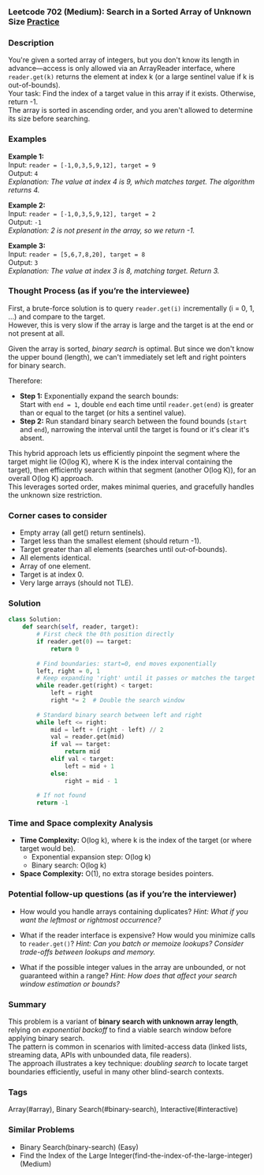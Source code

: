 ### Leetcode 702 (Medium): Search in a Sorted Array of Unknown Size [Practice](https://leetcode.com/problems/search-in-a-sorted-array-of-unknown-size)

### Description  
You're given a sorted array of integers, but you don't know its length in advance—access is only allowed via an ArrayReader interface, where `reader.get(k)` returns the element at index k (or a large sentinel value if k is out-of-bounds).  
Your task: Find the index of a target value in this array if it exists. Otherwise, return -1.  
The array is sorted in ascending order, and you aren't allowed to determine its size before searching.

### Examples  

**Example 1:**  
Input: `reader = [-1,0,3,5,9,12], target = 9`  
Output: `4`  
*Explanation: The value at index 4 is 9, which matches target. The algorithm returns 4.*

**Example 2:**  
Input: `reader = [-1,0,3,5,9,12], target = 2`  
Output: `-1`  
*Explanation: 2 is not present in the array, so we return -1.*

**Example 3:**  
Input: `reader = [5,6,7,8,20], target = 8`  
Output: `3`  
*Explanation: The value at index 3 is 8, matching target. Return 3.*

### Thought Process (as if you’re the interviewee)  

First, a brute-force solution is to query `reader.get(i)` incrementally (i = 0, 1, ...) and compare to the target.  
However, this is very slow if the array is large and the target is at the end or not present at all.

Given the array is sorted, *binary search* is optimal. But since we don't know the upper bound (length), we can't immediately set left and right pointers for binary search.

Therefore:
- **Step 1:** Exponentially expand the search bounds:  
  Start with `end = 1`, double `end` each time until `reader.get(end)` is greater than or equal to the target (or hits a sentinel value).
- **Step 2:** Run standard binary search between the found bounds (`start` and `end`), narrowing the interval until the target is found or it's clear it's absent.

This hybrid approach lets us efficiently pinpoint the segment where the target might lie (O(log K), where K is the index interval containing the target), then efficiently search within that segment (another O(log K)), for an overall O(log K) approach.  
This leverages sorted order, makes minimal queries, and gracefully handles the unknown size restriction.

### Corner cases to consider  
- Empty array (all get() return sentinels).
- Target less than the smallest element (should return -1).
- Target greater than all elements (searches until out-of-bounds).
- All elements identical.
- Array of one element.
- Target is at index 0.
- Very large arrays (should not TLE).

### Solution

```python
class Solution:
    def search(self, reader, target):
        # First check the 0th position directly
        if reader.get(0) == target:
            return 0
        
        # Find boundaries: start=0, end moves exponentially
        left, right = 0, 1
        # Keep expanding 'right' until it passes or matches the target
        while reader.get(right) < target:
            left = right
            right *= 2  # Double the search window
        
        # Standard binary search between left and right
        while left <= right:
            mid = left + (right - left) // 2
            val = reader.get(mid)
            if val == target:
                return mid
            elif val < target:
                left = mid + 1
            else:
                right = mid - 1
        
        # If not found
        return -1
```

### Time and Space complexity Analysis  

- **Time Complexity:** O(log k), where k is the index of the target (or where target would be).  
  - Exponential expansion step: O(log k)
  - Binary search: O(log k)
- **Space Complexity:** O(1), no extra storage besides pointers.

### Potential follow-up questions (as if you’re the interviewer)  

- How would you handle arrays containing duplicates?
  *Hint: What if you want the leftmost or rightmost occurrence?*

- What if the reader interface is expensive? How would you minimize calls to `reader.get()`?
  *Hint: Can you batch or memoize lookups? Consider trade-offs between lookups and memory.*

- What if the possible integer values in the array are unbounded, or not guaranteed within a range?
  *Hint: How does that affect your search window estimation or bounds?*

### Summary
This problem is a variant of **binary search with unknown array length**, relying on *exponential backoff* to find a viable search window before applying binary search.  
The pattern is common in scenarios with limited-access data (linked lists, streaming data, APIs with unbounded data, file readers).  
The approach illustrates a key technique: *doubling search* to locate target boundaries efficiently, useful in many other blind-search contexts.

### Tags
Array(#array), Binary Search(#binary-search), Interactive(#interactive)

### Similar Problems
- Binary Search(binary-search) (Easy)
- Find the Index of the Large Integer(find-the-index-of-the-large-integer) (Medium)